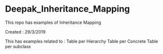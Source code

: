 # Deepak_Inheritance_Mapping
This repo has examples of Inheritance Mapping 

Created : 29/3/2019

This has examples related to : 
Table per Hierarchy
Table per Concrete
Table per subclass

